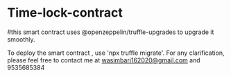 # Time-lock-contract

#this smart contract uses @openzeppelin/truffle-upgrades to upgrade it smoothly.

To deploy the smart contract , use 'npx truffle migrate'.
For any clarification, please feel free to contact me at wasimbari162020@gmail.com and 9535685384
